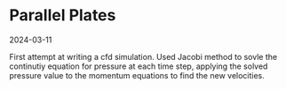 # Parallel Plates
2024-03-11

First attempt at writing a cfd simulation. Used Jacobi method to sovle the continutiy equation for pressure at each time step, applying
the solved pressure value to the momentum equations to find the new velocities.